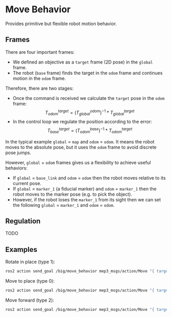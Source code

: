 # Move Behavior

Provides primitive but flexible robot motion behavior.

## Frames

There are four important frames:
- We defined an objective as a `target` frame (2D pose) in the `global` frame.
- The robot (`base` frame) finds the target in the `odom` frame and continues motion in the `odom` frame.

Therefore, there are two stages:
- Once the command is received we calculate the `target` pose in the `odom` frame: $$ T_{odom}^{target} = (T_{global}^{odom})^{-1} * T_{global}^{target} $$
- In the control loop we regulate the position according to the error: $$ T_{base}^{target} = (T_{odom}^{base})^{-1} * T_{odom}^{target} $$

In the typical example `global` = `map` and `odom` = `odom`.
It means the robot moves to the absolute pose, but it uses the `odom` frame to avoid discrete pose jumps.

However, `global` + `odom` frames gives us a flexibility to achieve useful behaviors:
- If `global` = `base_link` and `odom` = `odom` then the robot moves relative to its current pose.
- If `global` = `marker_1` (a fiducial marker) and `odom` = `marker_1` then the robot moves to the marker pose (e.g. to pick the object). 
- However, if the robot loses the `marker_1` from its sight then we can set the following `global` = `marker_1` and `odom` = `odom`.

## Regulation

TODO

## Examples

Rotate in place (type 1):
```bash
ros2 action send_goal /big/move_behavior mep3_msgs/action/Move "{ target: { theta: 3.13 }, header: { frame_id: 'map' }, odom_frame: 'odom', angular_properties: { kp: 20, max_velocity: 1.5, max_acceleration: 0.8, tolerance: 0.01 }, type: 1, ignore_obstacles: true }"
```

Move to place (type 0):
```bash
ros2 action send_goal /big/move_behavior mep3_msgs/action/Move "{ target: { x: 0.4, y: 0.4 }, header: { frame_id: 'map' }, odom_frame: 'odom', angular_properties: { kp: 20, max_velocity: 1.5, max_acceleration: 0.8, tolerance: 0.01 }, linear_properties: { kp: 20, max_velocity: 0.5, max_acceleration: 0.5, tolerance: 0.01 }, ignore_obstacles: true }"
```

Move forward (type 2):
```bash
ros2 action send_goal /big/move_behavior mep3_msgs/action/Move "{ target: { x: 0.4 }, header: { frame_id: 'base_link' }, odom_frame: 'odom', linear_properties: { kp: 20, max_velocity: 0.5, max_acceleration: 0.5, tolerance: 0.02 }, type: 2, ignore_obstacles: true }"
```
